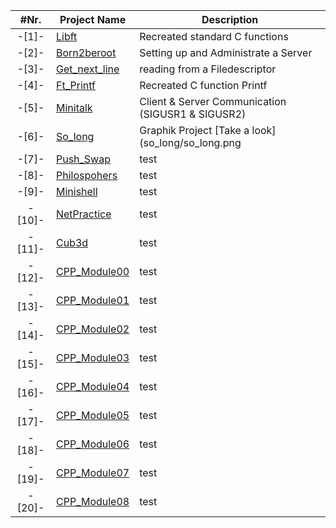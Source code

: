 |  #Nr. | Project Name | Description | 
| :---: | ------------ | ----------- |
| -[1]- | [Libft](libft) | Recreated standard C functions |
| -[2]- | [Born2beroot](Born2beroot) | Setting up and Administrate a Server |
| -[3]- | [Get_next_line](get_next_line) | reading from a Filedescriptor |
| -[4]- | [Ft_Printf](printf) | Recreated C function Printf |
| -[5]- | [Minitalk](minitalk) | Client & Server Communication (SIGUSR1 & SIGUSR2) |
| -[6]- | [So_long](so_long) | Graphik Project [Take a look](so_long/so_long.png   |
| -[7]- | [Push_Swap](push_swap) | test |
| -[8]- | [Philospohers](Philosophers) | test |
| -[9]- | [Minishell](minishell) | test |
| -[10]- | [NetPractice](Netpractice) | test |
| -[11]- | [Cub3d](cub3d) | test |
| -[12]- | [CPP_Module00](CPP_Modules/CPP0) | test |
| -[13]- | [CPP_Module01](CPP_Modules/CPP1) | test |
| -[14]- | [CPP_Module02](CPP_Modules/CPP2) | test |
| -[15]- | [CPP_Module03](CPP_Modules/CPP3) | test |
| -[16]- | [CPP_Module04](CPP_Modules/CPP4) | test |
| -[17]- | [CPP_Module05](CPP_Modules/CPP5) | test |
| -[18]- | [CPP_Module06](CPP_Modules/CPP6) | test |
| -[19]- | [CPP_Module07](CPP_Modules/CPP7) | test |
| -[20]- | [CPP_Module08](CPP_Modules/CPP8) | test |
